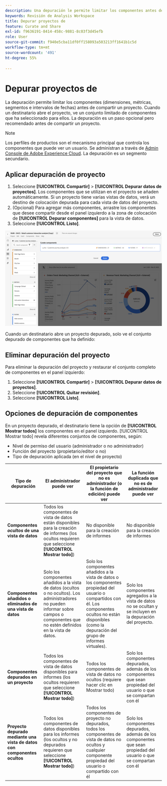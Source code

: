 ```yaml
---
description: Una depuración le permite limitar los componentes antes de compartir un proyecto.
keywords: Revisión de Analysis Workspace
title: Depurar proyectos de
feature: Curate and Share
exl-id: f9636191-8414-458c-9881-8c03f3d45efb
role: User
source-git-commit: f940e5cba11df0ff158093a503213ff1641b1c5d
workflow-type: tm+mt
source-wordcount: '491'
ht-degree: 55%

---
```


# Depurar proyectos de

La depuración permite limitar los componentes (dimensiones, métricas, segmentos e intervalos de fechas) antes de compartir un proyecto. Cuando un destinatario abre el proyecto, ve un conjunto limitado de componentes que ha seleccionado para ellos. La depuración es un paso opcional pero recomendado antes de compartir un proyecto.

>[!NOTE]
> Los perfiles de productos son el mecanismo principal que controla los componentes que puede ver un usuario. Se administran a través de [Admin Console de Adobe Experience Cloud](https://experienceleague.adobe.com/es/docs/core-services/interface/administration/admin-tool-experience-cloud). La depuración es un segmento secundario.

## Aplicar depuración de proyecto

1. Seleccione **[!UICONTROL Compartir]** > **[!UICONTROL Depurar datos de proyectos]**.
Los componentes que se utilizan en el proyecto se añaden automáticamente.
Si un proyecto tiene varias vistas de datos, verá un destino de colocación depurada para cada vista de datos del proyecto.
1. (Opcional) Para agregar más componentes, arrastre los componentes que desee compartir desde el panel izquierdo a la zona de colocación de **[!UICONTROL Depurar componentes]** para la vista de datos.
1. Seleccione **[!UICONTROL Listo]**.

<!--
Curation can also be applied from the [!UICONTROL Share] menu by selecting **[!UICONTROL Curate and Share]**. This option automatically curates the project to the components in use in the project. You can add additional components following the steps above.
-->

![Ventana Depurar componentes que muestra los componentes en uso del proyecto.](assets/curation-field.png)

Cuando un destinatario abre un proyecto depurado, solo ve el conjunto depurado de componentes que ha definido:


## Eliminar depuración del proyecto

Para eliminar la depuración del proyecto y restaurar el conjunto completo de componentes en el panel izquierdo:

1. Seleccione **[!UICONTROL Compartir]** > **[!UICONTROL Depurar datos de proyectos]**.
1. Seleccione **[!UICONTROL Quitar revisión]**.
1. Seleccione **[!UICONTROL Listo]**.

## Opciones de depuración de componentes

En un proyecto depurado, el destinatario tiene la opción de **[!UICONTROL Mostrar todos]** los componentes en el panel izquierdo. [!UICONTROL Mostrar todo] revela diferentes conjuntos de componentes, según:

* Nivel de permiso del usuario (administrador o no administrador)
* Función del proyecto (propietario/editor o no)
* Tipo de depuración aplicada (en el nivel de proyecto)

| Tipo de depuración | El administrador puede ver | El propietario del proyecto que no es administrador (o la función de edición) puede ver | La función duplicada que no es de administrador puede ver |
| --- | --- | --- | --- |
| **Componentes *ocultos* de una vista de datos** | Todos los componentes de vista de datos están disponibles para la creación de informes (los ocultos requieren que seleccione **[!UICONTROL Mostrar todo]**) | No disponible para la creación de informes | No disponible para la creación de informes |
| **Componentes añadidos o eliminados de una vista de datos** | Solo los componentes añadidos a la vista de datos (ocultos o no ocultos). Los administradores no pueden informar sobre campos o componentes que no estén definidos en la vista de datos. | Solo los componentes añadidos a la vista de datos o los componentes propiedad del usuario o compartidos con él. Los componentes ocultos no están disponibles (como la depuración del grupo de informes virtuales). | Solo los componentes agregados a la vista de datos no se ocultan y se incluyen en la depuración del proyecto. |
| **Componentes depurados en un proyecto** | Todos los componentes de vista de datos disponibles para informes (los ocultos requieren que seleccione **[!UICONTROL Mostrar todo]**) | Todos los componentes de vista de datos no ocultos (requiere hacer clic en Mostrar todo) | Solo los componentes depurados, además de los componentes que sean propiedad del usuario o que se compartan con él |
| **Proyecto depurado mediante una vista de datos con componentes ocultos** | Todos los componentes de datos disponibles para los informes (los ocultos y no depurados requieren que seleccione **[!UICONTROL Mostrar todo]**) | Todos los componentes de proyecto no depurados, todos los componentes de vista de datos no ocultos y cualquier componente propiedad del usuario o compartido con él | Solo los componentes depurados, además de los componentes que sean propiedad del usuario o que se compartan con él |
